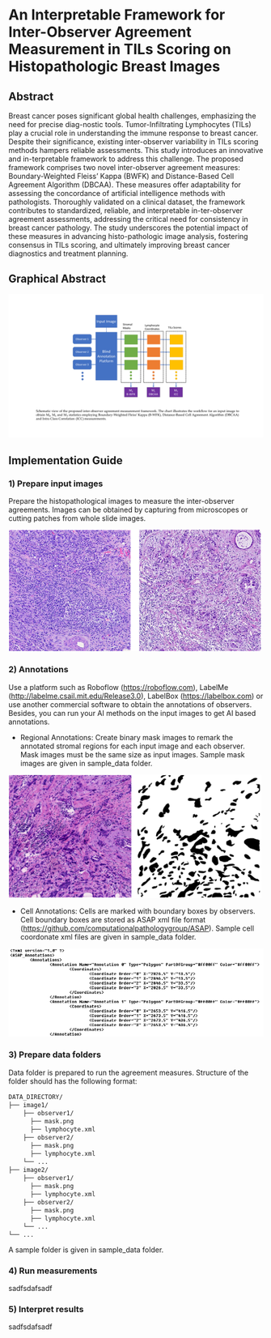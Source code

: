 
# An Interpretable Framework for Inter-Observer Agreement Measurement in TILs Scoring on Histopathologic Breast Images

## Abstract
Breast cancer poses significant global health challenges, emphasizing the need for precise diag-nostic tools. Tumor-Infiltrating Lymphocytes (TILs) play a crucial role in understanding the immune response to breast cancer. Despite their significance, existing inter-observer variability in TILs scoring methods hampers reliable assessments. This study introduces an innovative and in-terpretable framework to address this challenge. The proposed framework comprises two novel inter-observer agreement measures: Boundary-Weighted Fleiss’ Kappa (BWFK) and Distance-Based Cell Agreement Algorithm (DBCAA). These measures offer adaptability for assessing the concordance of artificial intelligence methods with pathologists. Thoroughly validated on a clinical dataset, the framework contributes to standardized, reliable, and interpretable in-ter-observer agreement assessments, addressing the critical need for consistency in breast cancer pathology. The study underscores the potential impact of these measures in advancing histo-pathologic image analysis, fostering consensus in TILs scoring, and ultimately improving breast cancer diagnostics and treatment planning.

## Graphical Abstract
![Graphical Abstract](images/Gaphical_Abstract.png)

## Implementation Guide

### 1) Prepare input images
Prepare the histopathological images to measure the inter-observer agreements. Images can be obtained by capturing from microscopes or cutting patches from whole slide images.

<img src="images/input_images.png" width="500">

### 2) Annotations
Use a platform such as Roboflow (https://roboflow.com), LabelMe (http://labelme.csail.mit.edu/Release3.0), LabelBox (https://labelbox.com) or use another commercial software to obtain the annotations of observers. Besides, you can run your AI methods on the input images to get AI based annotations. 
* Regional Annotations: Create binary mask images to remark the annotated stromal regions for each input image and each observer. Mask images must be the same size as input images. Sample mask images are given in sample_data folder.
<img src="images/sample_image_mask.png" width="500">

* Cell Annotations: Cells are marked with boundary boxes by observers. Cell boundary boxes are stored as ASAP xml file format (https://github.com/computationalpathologygroup/ASAP). Sample cell coordonate xml files are given in sample_data folder.
<img src="images/ASAP_xml.png" width="700">

### 3) Prepare data folders
Data folder is prepared to run the agreement measures. Structure of the folder should has the following format:
```
DATA_DIRECTORY/
├── image1/
    ├── observer1/
      ├── mask.png
      ├── lymphocyte.xml  
    ├── observer2/
      ├── mask.png
      ├── lymphocyte.xml  
    └── ...
├── image2/
    ├── observer1/
      ├── mask.png
      ├── lymphocyte.xml  
    ├── observer2/
      ├── mask.png
      ├── lymphocyte.xml  
    └── ...
└── ...
```
A sample folder is given in sample_data folder.
### 4) Run measurements
sadfsdafsadf

### 5) Interpret results
sadfsdafsadf



